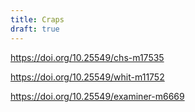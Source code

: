 ```yaml
---
title: Craps
draft: true
---
```


https://doi.org/10.25549/chs-m17535

https://doi.org/10.25549/whit-m11752

https://doi.org/10.25549/examiner-m6669
